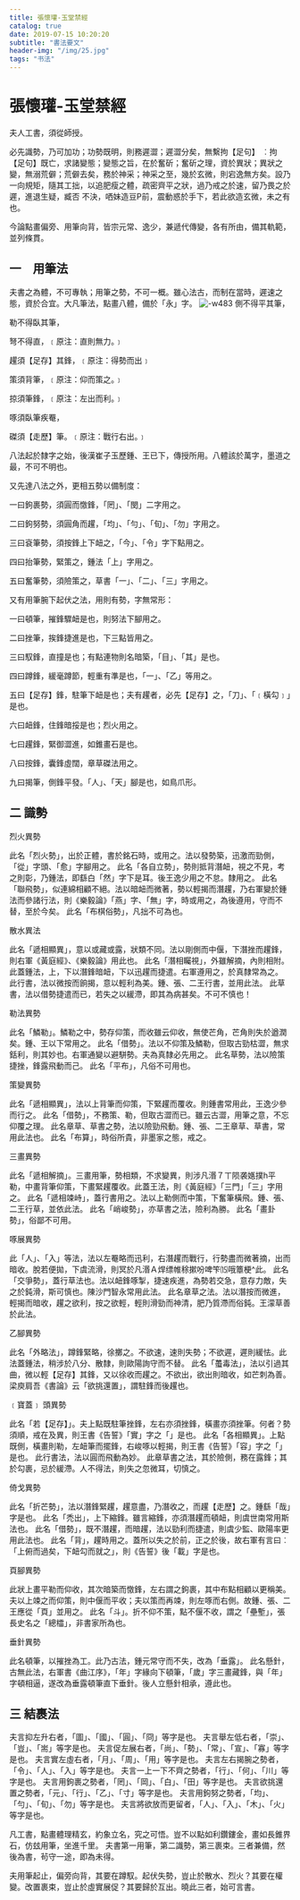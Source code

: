 ```yaml
---
title: 張懷瓘-玉堂禁經
catalog: true
date: 2019-07-15 10:20:20
subtitle: "書法要文"
header-img: "/img/25.jpg"
tags: "书法"
---
```


# 張懷瓘-玉堂禁經

夫人工書，須從師授。

必先識勢，乃可加功；功勢既明，則務遲澀；遲澀分矣，無繫拘【足句】 ︰拘【足句】既亡，求諸變態；變態之旨，在於奮斫；奮斫之理，資於異狀；異狀之變，無溺荒僻；荒僻去矣，務於神采；神采之至，幾於玄微，則宕逸無方矣。設乃一向規矩，隨其工拙，以追肥瘦之體，疏密齊平之狀，過乃戒之於速，留乃畏之於遲，進退生疑，臧否 不決，哂妹造豆P前，震動惑於手下，若此欲造玄微，未之有也。

今論點畫偏旁、用筆向背，皆宗元常、逸少，兼遞代傳變，各有所由，備其軌範，並列條貫。

##  一　用筆法
夫書之為體，不可專執；用筆之勢，不可一概。雖心法古，而制在當時，遲速之態，資於合宜。大凡筆法，點畫八體，備於「永」字。
![-w483](https://bj.bcebos.com/v1/allonli/markdown/15631745737314.jpg)
側不得平其筆，

勒不得臥其筆，

弩不得直，﹝原注：直則無力。﹞

趯須【足存】其鋒，﹝原注：得勢而出﹞

策須背筆，﹝原注：仰而策之。﹞

掠須筆鋒，﹝原注：左出而利。﹞

啄須臥筆疾罨，

磔須【走歷】筆。﹝原注：戰行右出。﹞

八法起於隸字之始，後漢崔子玉歷鍾、王已下，傳授所用。八體該於萬字，墨道之最，不可不明也。

又先達八法之外，更相五勢以備制度：

一曰鉤裹勢，須圓而憿鋒，「罔」、「閔」二字用之。

二曰鉤努勢，須圓角而趯，「均」、「勻」、「旬」、「勿」字用之。

三曰袞筆勢，須按鋒上下衄之，「今」、「令」字下點用之。

四曰抬筆勢，緊策之，鍾法「上」字用之。

五曰奮筆勢，須險策之，草書「一」、「二」、「三」字用之。

又有用筆腕下起伏之法，用則有勢，字無常形：

一曰頓筆，摧鋒驟衄是也，則努法下腳用之。

二曰挫筆，挨鋒捷進是也，下三點皆用之。

三曰馭鋒，直撞是也；有點連物則名暗築，「目」、「其」是也。

四曰蹲鋒，緩毫蹲節，輕重有準是也，「一」、「乙」等用之。

五曰【足存】鋒，駐筆下衄是也；夫有趯者，必先【足存】之，「刀」、「﹝橫勾﹞」是也。

六曰衄鋒，住鋒暗挼是也；烈火用之。

七曰趯鋒，緊御澀進，如錐畫石是也。

八曰按鋒，囊鋒虛闊，章草磔法用之。

九曰揭筆，側鋒平發。「人」、「天」腳是也，如鳥爪形。

## 二 識勢
烈火異勢

此名「烈火勢」，出於正體，書於銘石時，或用之。法以發勢築，迅激而勁側，「從」字頭、「愈」字腳用之。
此名「各自立勢」，勢則抵背潛衄，視之不見，考之則彰，乃鍾法，即繇白「然」字下是耳。後王逸少用之不怠。隸用之。
此名「聯飛勢」，似連綿相顧不絕。法以暗衄而微著，勢以輕揭而潛趯，乃右軍變於鍾法而參諸行法，則《樂毅論》「燕」字、「無」字，時或用之，為後遵用，守而不替，至於今矣。
此名「布棋俗勢」，凡拙不可為也。


散水異法


此名「遞相顯異」，意以或藏或露，狀類不同。法以剛側而中偃，下潛挫而趯鋒，則右軍《黃庭經》、《樂毅論》用此也。
此名「潛相矚視」，外雖解摘，內則相附。此蓋鍾法，上，下以潛鋒暗衄，下以迅趯而捷遣。右軍遵用之，於真隸常為之。
此行書，法以微按而餉揭，意以輕利為美。鍾、張、二王行書，並用此法。
此草書，法以借勢捷遣而已，若失之以緩滯，即其為病甚矣。不可不慎也！


勒法異勢


此名「鱗勒」。鱗勒之中，勢存仰策，而收雖云仰收，無使芒角，芒角則失於遒潤矣。鍾、王以下常用之。
此名「借勢」。法以不仰策及鱗勒，但取古勁枯澀，無求銛利，則其妙也。右軍通變以避駢勢。夫為真隸必先用之。
此名草勢，法以險策捷挫，鋒露飛動而己。
此名「平布」，凡俗不可用也。


策變異勢


此名「遞相顯異」，法以上背筆而仰策，下緊趯而覆收。則鍾書常用此，王逸少參而行之。
此名「借勢」，不務策、勒，但取古澀而已。雖云古澀，用筆之意，不忘仰覆之理。
此名章草、草書之勢，法以險勁飛動。鍾、張、二王章草、草書，常用此法也。
此名「布算」，時俗所貴，非墨家之態，戒之。


三畫異勢


此名「遞相解摘」。三畫用筆，勢相類，不求變異，則涉凡湣７ㄒ陨袭嫕撲h平勒，中畫背筆仰策，下畫緊趯覆收。此蓋王法，則《黃庭經》「三門」「三」字用之。
此名「遞相竦峙」，蓋行書用之。法以上勒側而中策，下奮筆橫飛。鍾、張、二王行草，並依此法。
此名「峭峻勢」，亦草書之法，險利為勝。
此名「畫卦勢」，俗鄙不可用。


啄展異勢


此「人」、「入」等法，法以左罨略而迅利，右潛趯而戰行，行勢盡而微著摘，出而暗收。脫若便拋，下虞流滑，則冥於凡湣Ａ焊缥帷稌摗吩啤笇⒂哦簟梗^此。
此名「交爭勢」，蓋行草法也。法以衄鋒啄掣，捷速疾進，為勢若交急，意存力敵，失之於鈍滑，斯可慎也。陳沙門智永常用此法。
此名章草之法。法以潛按而微進，輕揭而暗收，趯之欲利，按之欲輕，輕則滑勁而神清，肥乃質滯而俗鈍。王濛草善於此法。


乙腳異勢


此名「外略法」，蹲鋒緊略，徐擲之。不欲速，速則失勢；不欲遲，遲則緩怯。此法蓋鍾法，稍涉於八分、散隸，則歐陽詢守而不替。
此名「蠆毒法」，法以引過其曲，微以輕【足存】其鋒，又以徐收而趯之。不欲出，欲出則暗收，如芒刺為善。梁庾肩吾《書論》云「欲挑還置」，謂駐鋒而後趯也。


﹝寶蓋﹞ 頭異勢


此名「若【足存】」。夫上點既駐筆挫鋒，左右亦須挫鋒，橫畫亦須挫筆。何者？勢須順，戒在及異，則王書《告誓》「實」字之「」是也。
此名「各相顯異」。上點既側，橫畫則勒，左衄筆而擺鋒，右峻啄以輕揭，則王書《告誓》「容」字之「」是也。
此行書法，法以圓而飛動為妙。
此章草書之法，其於險側，務在露鋒；其於勾裹，忌於緩滯。人不得法，則失之忽微耳，切慎之。


倚戈異勢


此名「折芒勢」，法以潛鋒緊趯，趯意盡，乃潛收之，而趯【走歷】之。鍾繇「哉」字是也。
此名「禿出」，上下縮鋒。雖言縮鋒，亦須潛趯而頓衄，則虞世南常用斯法也。
此名「借勢」，既不潛趯，而暗趯，法以勁利而捷遣，則虞少監、歐陽率更用此法也。
此名「背」，趯時用之。蓋所以失之於前，正之於後，故右軍有言曰︰「上俯而過矣，下衄勾而就之」，則《告誓》後「載」字是也。


頁腳異勢


此狀上畫平勒而仰收，其次暗築而憿鋒，左右謂之鉤裹，其中布點相顧以更稱美。夫以上竦之而仰策，則中偃而平收；夫以策而再竦，則左啄而右側。故鍾、張、二王應從「頁」並用之。
此名「斗」。折不仰不策，點不偃不收，謂之「壘塹」，張長史名之「總櫺」，非書家所為也。


垂針異勢


此名頓筆，以摧挫為工。此乃古法，鍾元常守而不失，改為「垂露」。
此名懸針，古無此法，右軍書《曲江序》，「年」字緣向下頓筆，「歲」字三畫藏鋒，與「年」字頓相逼，遂改為垂露頓筆直下垂針。後人立懸針相承，遵此也。
## 三 結裹法
夫言抑左升右者，「圖」、「國」、「圓」、「冏」等字是也。
夫言舉左低右者，「崇」、「豈」、「耑」等字是也。
夫言促左展右者，「尚」、「勢」、「常」、「宣」、「寡」等字是也。
夫言實左虛右者，「月」、「周」、「用」等字是也。
夫言左右揭腕之勢者，「令」、「人」、「入」等字是也。
夫言一上一下不齊之勢者，「行」、「何」、「川」等字是也。
夫言用鉤裹之勢者，「罔」、「岡」、「白」、「田」等字是也。
夫言欲挑還置之勢者，「元」、「行」、「乙」、「寸」等字是也。
夫言用鉤努之勢者，「均」、「勻」、「旬」、「勿」等字是也。
夫言將欲放而更留者，「人」、「入」、「木」、「火」等字是也。


凡工書，點畫體理精玄，約象立名，究之可悟。豈不以點如利鑽鏤金，畫如長錐界石，仿玆用筆，坐進千里。
夫書第一用筆，第二識勢，第三裹束。三者兼備，然後為書，茍守一途，即為未得。


夫用筆起止，偏旁向背，其要在蹲馭。起伏失勢，豈止於散水、烈火？其要在權變。改置裹束，豈止於虛實展促？其要歸於互出。曉此三者，始可言書。


